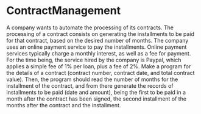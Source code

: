 # ContractManagement

A company wants to automate the processing of its contracts. The processing of a contract consists on generating the installments to be paid for that contract, based on the desired number of months.
The company uses an online payment service to pay the installments. Online payment services typically charge a monthly interest, as well as a fee for payment. For the time being, the service hired by the company is Paypal, which applies a simple fee of 1% per loan, plus a fee of 2%.
Make a program for the details of a contract (contract number, contract date, and total contract value). Then, the program should read the number of months for the installment of the contract, and from there generate the records of installments to be paid (date and amount), being the first to be paid in a month after the contract has been signed, the second installment of the months after the contract and the installment.
